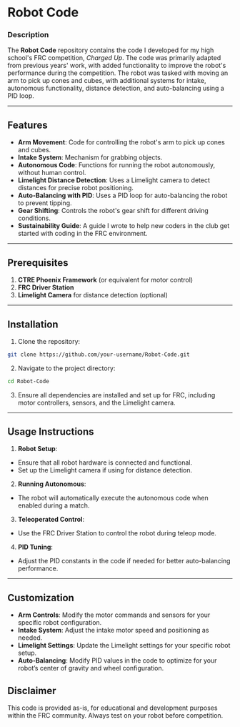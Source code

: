 # Robot Code

### Description
The **Robot Code** repository contains the code I developed for my high school's FRC competition, *Charged Up*. The code was primarily adapted from previous years' work, with added functionality to improve the robot's performance during the competition. The robot was tasked with moving an arm to pick up cones and cubes, with additional systems for intake, autonomous functionality, distance detection, and auto-balancing using a PID loop.

---

## Features
   - **Arm Movement**: Code for controlling the robot's arm to pick up cones and cubes.
   - **Intake System**: Mechanism for grabbing objects.
   - **Autonomous Code**: Functions for running the robot autonomously, without human control.
   - **Limelight Distance Detection**: Uses a Limelight camera to detect distances for precise robot positioning.
   - **Auto-Balancing with PID**: Uses a PID loop for auto-balancing the robot to prevent tipping.
   - **Gear Shifting**: Controls the robot's gear shift for different driving conditions.
   - **Sustainability Guide**: A guide I wrote to help new coders in the club get started with coding in the FRC environment.

---

## Prerequisites
1. **CTRE Phoenix Framework** (or equivalent for motor control)
2. **FRC Driver Station**
3. **Limelight Camera** for distance detection (optional)

---

## Installation
  1. Clone the repository:
   ```bash
   git clone https://github.com/your-username/Robot-Code.git
   ```
  2. Navigate to the project directory:
  ```bash
  cd Robot-Code
  ```
  3. Ensure all dependencies are installed and set up for FRC, including motor controllers, sensors, and the Limelight camera.

---

## Usage Instructions
1. **Robot Setup**:
  - Ensure that all robot hardware is connected and functional.
  - Set up the Limelight camera if using for distance detection.
2. **Running Autonomous**:
  - The robot will automatically execute the autonomous code when enabled during a match.
3. **Teleoperated Control**:
  - Use the FRC Driver Station to control the robot during teleop mode.
4. **PID Tuning**:
  - Adjust the PID constants in the code if needed for better auto-balancing performance.

---


## Customization
  - **Arm Controls**: Modify the motor commands and sensors for your specific robot configuration.
  - **Intake System**: Adjust the intake motor speed and positioning as needed.
  - **Limelight Settings**: Update the Limelight settings for your specific robot setup.
  - **Auto-Balancing**: Modify PID values in the code to optimize for your robot’s center of gravity and wheel configuration.

## Disclaimer
This code is provided as-is, for educational and development purposes within the FRC community. Always test on your robot before competition.
